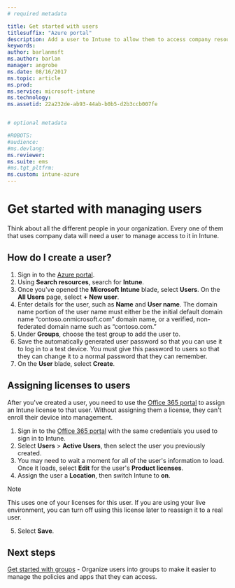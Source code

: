 ```yaml
---
# required metadata

title: Get started with users
titlesuffix: "Azure portal"
description: Add a user to Intune to allow them to access company resources on mobile devices.
keywords:
author: barlanmsft
ms.author: barlan
manager: angrobe
ms.date: 08/16/2017
ms.topic: article
ms.prod:
ms.service: microsoft-intune
ms.technology:
ms.assetid: 22a232de-ab93-44ab-b0b5-d2b3ccb007fe


# optional metadata

#ROBOTS:
#audience:
#ms.devlang:
ms.reviewer:
ms.suite: ems
#ms.tgt_pltfrm:
ms.custom: intune-azure
---
```


# Get started with managing users

Think about all the different people in your organization. Every one of them that uses company data will need a user to manage access to it in Intune. 

## How do I create a user?

1. Sign in to the [Azure portal](https://portal.azure.com).
2. Using **Search resources**, search for **Intune**.
3. Once you've opened the **Microsoft Intune** blade, select **Users**. On the **All Users** page, select **+ New user**.
4. Enter details for the user, such as **Name** and **User name**. The domain name portion of the user name must either be the initial default domain name “contoso.onmicrosoft.com” domain name, or a verified, non-federated domain name such as “contoso.com.”
5. Under **Groups**, choose the test group to add the user to.
6. Save the automatically generated user password so that you can use it to log in to a test device. You must give this password to users so that they can change it to a normal password that they can remember.
7. On the **User** blade, select **Create**.

## Assigning licenses to users

After you've created a user, you need to use the [Office 365 portal](http://go.microsoft.com/fwlink/p/?LinkId=698854) to assign an Intune license to that user. Without assigning them a license, they can't enroll their device into management.

1. Sign in to the [Office 365 portal](http://go.microsoft.com/fwlink/p/?LinkId=698854) with the same credentials you used to sign in to Intune.
2. Select **Users** > **Active Users**, then select the user you previously created.
3. You may need to wait a moment for all of the user's information to load. Once it loads, select **Edit** for the user's **Product licenses**.
4. Assign the user a **Location**, then switch Intune to **on**.

 > [!NOTE]
 > This uses one of your licenses for this user. If you are using your live environment, you can turn off using this license later to reassign it to a real user.

5. Select **Save**.

## Next steps

[Get started with groups](get-started-groups.md) - Organize users into groups to make it easier to manage the policies and apps that they can access.
